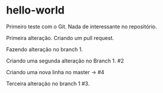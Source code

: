 hello-world
===========

Primeiro teste com o Git. Nada de interessante no repositório.

Primeira alteração. Criando um pull request.

Fazendo alteração no branch 1.

Criando uma segunda alteração no Branch 1. #2


Criando uma nova linha no master -> #4

Terceira alteração no branch 1 #3.
